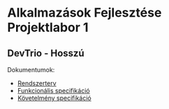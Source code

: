 # Alkalmazások Fejlesztése Projektlabor 1
## DevTrio - Hosszú
Dokumentumok:
* [Rendszerterv](https://github.com/Fizzor96/AFP1_hosszu/blob/main/Dokumentacio/Rendszerterv.md)
* [Funkcionális specifikáció](https://github.com/Fizzor96/AFP1_hosszu/blob/main/Dokumentacio/Funkspec.md)
* [Követelmény specifikáció](https://github.com/Fizzor96/AFP1_hosszu/blobmain/Dokumentacio/Kovspec.md)
